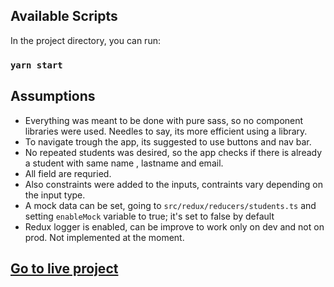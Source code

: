 
## Available Scripts

In the project directory, you can run:

### `yarn start`

## Assumptions

- Everything was meant to be done with pure sass, so no component libraries were used. Needles to say, its more efficient using a library.
- To navigate trough the app, its suggested to use buttons and nav bar.
- No repeated students was desired, so the app checks if there is already a student with same name , lastname and email. 
- All field are requried. 
- Also constraints were added to the inputs, contraints vary depending on the input type.
- A mock data can be set, going to `src/redux/reducers/students.ts` and setting `enableMock` variable to true; it's set to false by default
- Redux logger is enabled, can be improve to work only on dev and not on prod. Not implemented at the moment.


## [Go to live project][url]

&nbsp;
&nbsp;
&nbsp;

[url]: https://codesandbox.io/s/github/soloriom/college-project
